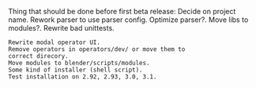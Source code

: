 Thing that should be done before first beta release:
	Decide on project name.
	Rework parser to use parser config.
	Optimize parser?.
	Move libs to modules?.
	Rewrite bad unittests.

	Rewrite modal operator UI.
	Remove operators in operators/dev/ or move them to
	correct direcory.
	Move modules to blender/scripts/modules.
	Some kind of installer (shell script).
	Test installation on 2.92, 2.93, 3.0, 3.1.
